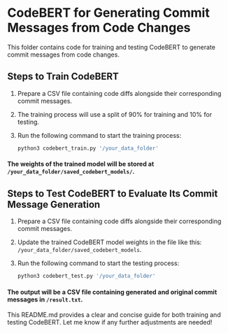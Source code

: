 # CodeBERT for Generating Commit Messages from Code Changes

This folder contains code for training and testing CodeBERT to generate commit messages from code changes.

## Steps to Train CodeBERT

1. Prepare a CSV file containing code diffs alongside their corresponding commit messages.
2. The training process will use a split of 90% for training and 10% for testing.
3. Run the following command to start the training process:

    ```bash
    python3 codebert_train.py '/your_data_folder'
    ```

#### The weights of the trained model will be stored at `/your_data_folder/saved_codebert_models/`.

## Steps to Test CodeBERT to Evaluate Its Commit Message Generation

1. Prepare a CSV file containing code diffs alongside their corresponding commit messages.
2. Update the trained CodeBERT model weights in the file like this: `/your_data_folder/saved_codebert_models`.
3. Run the following command to start the testing process:

    ```bash
    python3 codebert_test.py '/your_data_folder'
    ```

#### The output will be a CSV file containing generated and original commit messages in `/result.txt`.

This README.md provides a clear and concise guide for both training and testing CodeBERT. Let me know if any further adjustments are needed!
